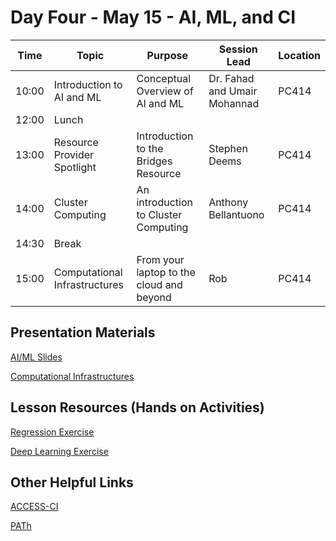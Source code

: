 
# Day Four - May 15 - AI, ML, and CI

| Time | Topic | Purpose | Session Lead | Location |
|------|-------|---------|--------------|----------|
| 10:00 | Introduction to AI and ML | Conceptual Overview of AI and ML | Dr. Fahad and Umair Mohannad | PC414 |
| 12:00 | Lunch | | | | 
| 13:00 | Resource Provider Spotlight | Introduction to the Bridges Resource | Stephen Deems | PC414 | 
| 14:00 | Cluster Computing | An introduction to Cluster Computing | Anthony Bellantuono | PC414 | 
| 14:30 | Break | | | | 
| 15:00 | Computational Infrastructures | From your laptop to the cloud and beyond | Rob | PC414 | 

## Presentation Materials
[AI/ML Slides](https://github.com/access-ci-org/Operations_STEP_2024/blob/main/Day4-May16/AccessStepAIandMLIntroHandsOn2024v01.pdf)

[Computational Infrastructures](https://github.com/access-ci-org/Operation_STEP/blob/main/Day4-May18/ACCESS-CI-Lecture1.pdf)
## Lesson Resources (Hands on Activities)

[Regression Exercise](https://github.com/access-ci-org/Operations_STEP_2024/blob/main/Day4-May16/RegressionNotebook2024.ipynb)

[Deep Learning Exercise](https://github.com/access-ci-org/Operations_STEP_2024/blob/main/Day4-May16/DeepLearning2024.ipynb)

## Other Helpful Links
[ACCESS-CI](https://access-ci.org/)

[PATh](https://path-cc.io/)
